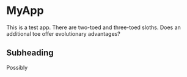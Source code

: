 # MyApp

This is a test app. There are two-toed and three-toed sloths. Does an additional toe offer evolutionary advantages? 

## Subheading

Possibly